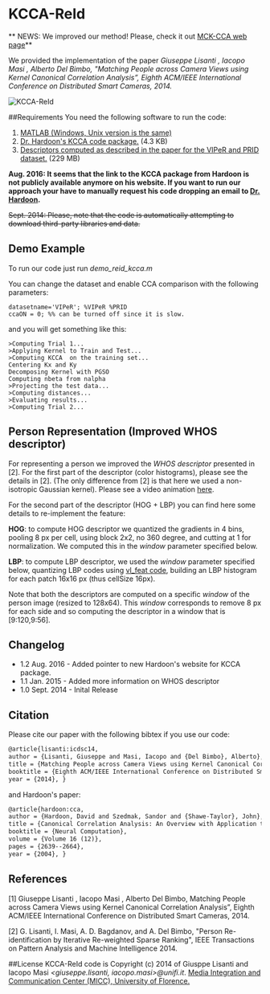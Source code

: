 KCCA-ReId
========

** NEWS: We improved our method! Please, check it out [MCK-CCA web page](https://github.com/glisanti/MCK-CCA)**

We provided the implementation of the paper  _Giuseppe Lisanti , Iacopo Masi , Alberto Del Bimbo, "Matching People across Camera Views using Kernel Canonical Correlation Analysis”, Eighth ACM/IEEE International Conference on Distributed Smart Cameras, 2014._

![KCCA-ReId](http://www.micc.unifi.it/masi/kcca.png)

##Requirements 
You need the following software to run the code:

1. [MATLAB (Windows, Unix version is the same)](http://www.mathworks.com/products/matlab/)
2. [Dr. Hardoon's KCCA code package.](http://www.davidroihardoon.com/) (4.3 KB)
3. [Descriptors computed as described in the paper for the VIPeR and PRID dataset.](http://www.micc.unifi.it/lisanti/downloads/kccareid_data.zip) (229 MB)

**Aug. 2016: It seems that the link to the KCCA package from Hardoon is not publicly available anymore on his website. If you want to run our approach your have to manually request his code dropping an email to [Dr. Hardoon](http://www.davidroihardoon.com/).**

~~Sept. 2014: Please, note that the code is automatically attempting to download third-party libraries and data.~~

## Demo Example
To run our code just run _demo_reid_kcca.m_
	
You can change the dataset and enable CCA comparison with the following parameters:

  	datasetname='VIPeR'; %VIPeR %PRID
  	ccaON = 0; %% can be turned off since it is slow.
  	
and you will get something like this:

	>Computing Trial 1...
	>Applying Kernel to Train and Test...
	>Computing KCCA  on the training set...
	Centering Kx and Ky
	Decomposing Kernel with PGSO
	Computing nbeta from nalpha
	>Projecting the test data...
	>Computing distances...
	>Evaluating results...
	>Computing Trial 2...

## Person Representation (Improved WHOS descriptor)

For representing a person we improved the _WHOS descriptor_ presented
in [2]. For the first part of the descriptor (color histograms),
please see the details in [2]. (The only difference from [2] is that
here we used a non-isotropic Gaussian kernel). Please see a video animation [here](http://www.micc.unifi.it/lisanti/source-code/whos/).

For the second part of the descriptor (HOG + LBP) you can find here
some details to re-implement the feature:

**HOG**: to compute HOG descriptor we quantized the gradients in 4
bins, pooling 8 px per cell, using block 2x2, no 360 degree, and
cutting at 1 for normalization. We computed this in the _window_
parameter specified below.

**LBP**: to compute LBP descriptor, we used the _window_ parameter
specified below, quantizing LBP codes using [vl_feat code](http://www.vlfeat.org/matlab/vl_lbp.html), building an
LBP histogram for each patch 16x16 px (thus cellSize 16px).

Note that both the descriptors are computed on a specific _window_ of
the person image (resized to 128x64). This _window_ corresponds to
remove 8 px for each side and so computing the descriptor in a window
that is [9:120,9:56].

## Changelog

* 1.2 Aug. 2016 - Added pointer to new Hardoon's website for KCCA package.
* 1.1 Jan. 2015 - Added more information on WHOS descriptor
* 1.0 Sept. 2014 - Inital Release


## Citation

Please cite our paper with the following bibtex if you use our code:

``` latex
@article{lisanti:icdsc14,
author = {Lisanti, Giuseppe and Masi, Iacopo and {Del Bimbo}, Alberto},
title = {Matching People across Camera Views using Kernel Canonical Correlation Analysis},
booktitle = {Eighth ACM/IEEE International Conference on Distributed Smart Cameras},
year = {2014}, }
``` 

and Hardoon's paper:

``` latex
@article{hardoon:cca,
author = {Hardoon, David and Szedmak, Sandor and {Shawe-Taylor}, John},
title = {Canonical Correlation Analysis: An Overview with Application to Learning Methods},
booktitle = {Neural Computation},
volume = {Volume 16 (12)},
pages = {2639--2664},
year = {2004}, }
```


## References

[1] Giuseppe Lisanti , Iacopo Masi , Alberto Del Bimbo, Matching People across Camera Views using Kernel Canonical Correlation Analysis”, Eighth ACM/IEEE International Conference on Distributed Smart Cameras, 2014.

[2] G. Lisanti, I. Masi, A. D. Bagdanov, and A. Del Bimbo, "Person Re-identification by Iterative Re-weighted Sparse Ranking", IEEE Transactions on Pattern Analysis and Machine Intelligence 2014.

##License
KCCA-ReId code is Copyright (c) 2014 of  Giusppe Lisanti and Iacopo Masi *\<giuseppe.lisanti, iacopo.masi\>@unifi.it*.
[Media Integration and Communication Center (MICC), University of Florence. ](http://www.micc.unifi.it/vim)
